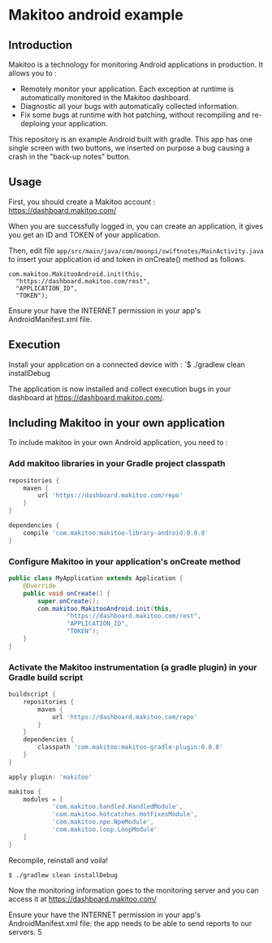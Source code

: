 # Makitoo android example

## Introduction
Makitoo is a technology for monitoring Android applications in production. It allows you to :
- Remotely monitor your application. Each exception at runtime is automatically monitored in the Makitoo dashboard.
- Diagnostic all your bugs with automatically collected information.
- Fix some bugs at runtime with hot patching, without recompiling and re-deploing your application.

This repository is an example Android built with gradle. This app has one single screen with two buttons, we inserted on purpose a bug causing a crash in the "back-up notes" button.

## Usage

First, you should create a Makitoo account : <https://dashboard.makitoo.com/>

When you are successfully logged in, you can create an application, it gives you get an ID and TOKEN of your application.

Then, edit file `app/src/main/java/com/moonpi/swiftnotes/MainActivity.java` to insert your application id and token in onCreate() method as follows.

    com.makitoo.MakitooAndroid.init(this,
      "https://dashboard.makitoo.com/rest",
      "APPLICATION_ID",
      "TOKEN");

Ensure your have the INTERNET permission in your app's AndroidManifest.xml file.

## Execution

Install your application on a connected device with :
`$ ./gradlew clean installDebug

The application is now installed and collect execution bugs in your dashboard at <https://dashboard.makitoo.com/>.

## Including Makitoo in your own application

To include makitoo in your own Android application, you need to :

### Add makitoo libraries in your Gradle project classpath
```groovy
repositories {
    maven {
        url 'https://dashboard.makitoo.com/repo'
    }
}

dependencies {
    compile 'com.makitoo:makitoo-library-android:0.0.8'
}
```

### Configure Makitoo in your application's onCreate method

```java
public class MyApplication extends Application {
    @Override
    public void onCreate() {
        super.onCreate();
        com.makitoo.MakitooAndroid.init(this,
                "https://dashboard.makitoo.com/rest",
                "APPLICATION_ID",
                "TOKEN");
    }
}
```

### Activate the Makitoo instrumentation (a gradle plugin) in your Gradle build script
```groovy
buildscript {
    repositories {
        maven {
            url 'https://dashboard.makitoo.com/repo'
        }
    }
    dependencies {
        classpath 'com.makitoo:makitoo-gradle-plugin:0.0.8'
    }
}

apply plugin: 'makitoo'

makitoo {
    modules = [
            'com.makitoo.handled.HandledModule',
            'com.makitoo.hotcatches.HotFixesModule',
            'com.makitoo.npe.NpeModule',
            'com.makitoo.loop.LoopModule'
    ]
}
```

Recompile, reinstall and voila!

`$ ./gradlew clean installDebug`

Now the monitoring information goes to the monitoring server and you can access it at <https://dashboard.makitoo.com/>

Ensure your have the INTERNET permission in your app's AndroidManifest.xml file: the app needs to be able to send reports to our servers.
5
